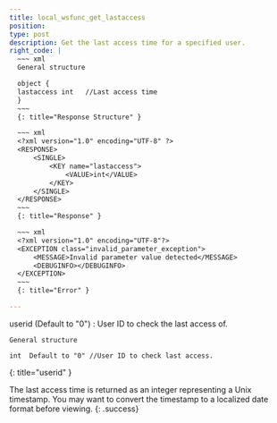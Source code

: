 ```yaml
---
title: local_wsfunc_get_lastaccess
position: 
type: post
description: Get the last access time for a specified user.
right_code: |
  ~~~ xml
  General structure

  object {
  lastaccess int   //Last access time
  } 
  ~~~
  {: title="Response Structure" }

  ~~~ xml
  <?xml version="1.0" encoding="UTF-8" ?>
  <RESPONSE>
      <SINGLE>
          <KEY name="lastaccess">
              <VALUE>int</VALUE>
          </KEY>
      </SINGLE>
  </RESPONSE>
  ~~~
  {: title="Response" }

  ~~~ xml
  <?xml version="1.0" encoding="UTF-8"?>
  <EXCEPTION class="invalid_parameter_exception">
      <MESSAGE>Invalid parameter value detected</MESSAGE>
      <DEBUGINFO></DEBUGINFO>
  </EXCEPTION>
  ~~~
  {: title="Error" }

---
```

userid (Default to "0")
: User ID to check the last access of.

~~~
General structure

int  Default to "0" //User ID to check last access.
~~~
{: title="userid" }

The last access time is returned as an integer representing a Unix timestamp. You may want to convert the timestamp to a localized date format before viewing.
{: .success}